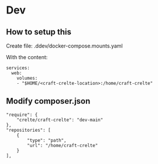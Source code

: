 # Dev

## How to setup this

Create file: .ddev/docker-compose.mounts.yaml

With the content:
```
services:
  web:
    volumes:
    - "$HOME/<craft-crelte-location>:/home/craft-crelte"
```

## Modify composer.json

```
"require": {
	"crelte/craft-crelte": "dev-main"
},
"repositories": [
	{
		"type": "path",
		"url": "/home/craft-crelte"
	}
],
```
